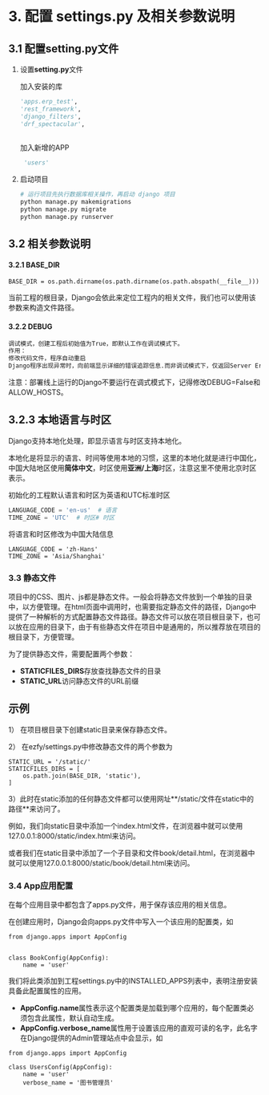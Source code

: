 # 3. 配置 settings.py 及相关参数说明

## 3.1 配置setting.py文件

1. 设置**setting.py**文件

   加入安装的库

   ```python
   'apps.erp_test',
   'rest_framework',
   'django_filters',
   'drf_spectacular',
      
   ```

   加入新增的APP

   ```python
    'users'
   ```

2. 启动项目

   ```python
   # 运行项目先执行数据库相关操作，再启动 django 项目
   python manage.py makemigrations
   python manage.py migrate
   python manage.py runserver
   ```

## 3.2 相关参数说明

#### 3.2.1 BASE_DIR

```
BASE_DIR = os.path.dirname(os.path.dirname(os.path.abspath(__file__)))
```

 当前工程的根目录，Django会依此来定位工程内的相关文件，我们也可以使用该参数来构造文件路径。

#### 3.2.2 DEBUG

```python
调试模式，创建工程后初始值为True，即默认工作在调试模式下。
作用：
修改代码文件，程序自动重启
Django程序出现异常时，向前端显示详细的错误追踪信息.而非调试模式下，仅返回Server Error (500)
```

注意：部署线上运行的Django不要运行在调式模式下，记得修改DEBUG=False和ALLOW_HOSTS。

## 3.2.3 本地语言与时区

Django支持本地化处理，即显示语言与时区支持本地化。

本地化是将显示的语言、时间等使用本地的习惯，这里的本地化就是进行中国化，中国大陆地区使用**简体中文**，时区使用**亚洲/上海**时区，注意这里不使用北京时区表示。

初始化的工程默认语言和时区为英语和UTC标准时区

```python
LANGUAGE_CODE = 'en-us'  # 语言
TIME_ZONE = 'UTC'  # 时区# 时区
```

将语言和时区修改为中国大陆信息

```
LANGUAGE_CODE = 'zh-Hans'
TIME_ZONE = 'Asia/Shanghai'
```

### 3.3 静态文件

项目中的CSS、图片、js都是静态文件。一般会将静态文件放到一个单独的目录中，以方便管理。在html页面中调用时，也需要指定静态文件的路径，Django中提供了一种解析的方式配置静态文件路径。静态文件可以放在项目根目录下，也可以放在应用的目录下，由于有些静态文件在项目中是通用的，所以推荐放在项目的根目录下，方便管理。

为了提供静态文件，需要配置两个参数：

- **STATICFILES_DIRS**存放查找静态文件的目录
- **STATIC_URL**访问静态文件的URL前缀

## 示例

1） 在项目根目录下创建static目录来保存静态文件。

2） 在ezfy/settings.py中修改静态文件的两个参数为

```
STATIC_URL = '/static/'
STATICFILES_DIRS = [
    os.path.join(BASE_DIR, 'static'),
]
```

3）此时在static添加的任何静态文件都可以使用网址**/static/文件在static中的路径**来访问了。

例如，我们向static目录中添加一个index.html文件，在浏览器中就可以使用127.0.0.1:8000/static/index.html来访问。

或者我们在static目录中添加了一个子目录和文件book/detail.html，在浏览器中就可以使用127.0.0.1:8000/static/book/detail.html来访问。

### 3.4 App应用配置

在每个应用目录中都包含了apps.py文件，用于保存该应用的相关信息。

在创建应用时，Django会向apps.py文件中写入一个该应用的配置类，如

```
from django.apps import AppConfig


class BookConfig(AppConfig):
    name = 'user'
```

我们将此类添加到工程settings.py中的INSTALLED_APPS列表中，表明注册安装具备此配置属性的应用。

- **AppConfig.name**属性表示这个配置类是加载到哪个应用的，每个配置类必须包含此属性，默认自动生成。
- **AppConfig.verbose_name**属性用于设置该应用的直观可读的名字，此名字在Django提供的Admin管理站点中会显示，如

```
from django.apps import AppConfig

class UsersConfig(AppConfig):
    name = 'user'
    verbose_name = '图书管理员'
```

